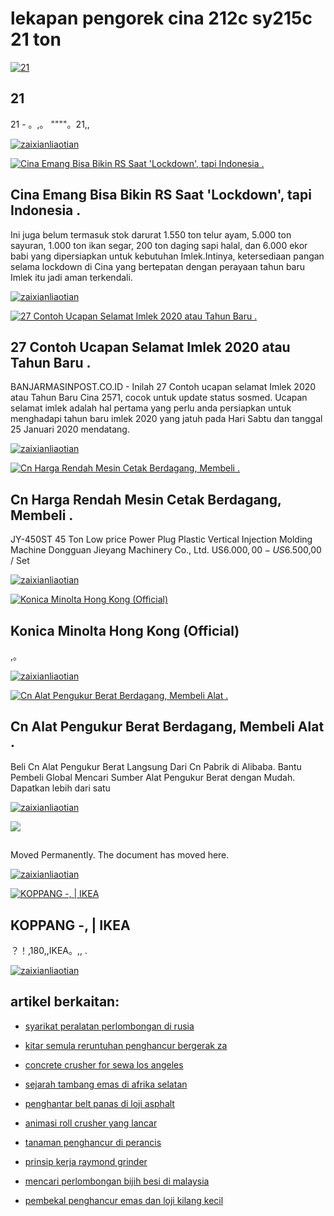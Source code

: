 # lekapan pengorek cina 212c sy215c 21 ton
<a href="https://mnn.zoosnet.net/LR/Chatpre.aspx?id=MNN94995150&p=https://topgrinding.com/" target="_blank">![21](https://github.com/technlg/images/blob/main/60.jpg)</a>
## 21
21 - 。,。 """"。21,, 
<a href="https://mnn.zoosnet.net/LR/Chatpre.aspx?id=MNN94995150&p=https://topgrinding.com/" target="_blank"><img src="https://github.com/technlg/images/raw/main/chat11.jpg" alt="zaixianliaotian"/></a><a href="//whatsapp.shibangsoft.com/WhatsApp.php" ><img src="https://github.com/technlg/images/raw/main/chat11.png" alt=""></a>
<a href="https://mnn.zoosnet.net/LR/Chatpre.aspx?id=MNN94995150&p=https://topgrinding.com/" target="_blank">![Cina Emang Bisa Bikin RS Saat 'Lockdown', tapi Indonesia .](https://github.com/technlg/images/blob/main/8.jpg)</a>
## Cina Emang Bisa Bikin RS Saat 'Lockdown', tapi Indonesia .
Ini juga belum termasuk stok darurat 1.550 ton telur ayam, 5.000 ton sayuran, 1.000 ton ikan segar, 200 ton daging sapi halal, dan 6.000 ekor babi yang dipersiapkan untuk kebutuhan Imlek.Intinya, ketersediaan pangan selama lockdown di Cina yang bertepatan dengan perayaan tahun baru Imlek itu jadi aman terkendali. 
<a href="https://mnn.zoosnet.net/LR/Chatpre.aspx?id=MNN94995150&p=https://topgrinding.com/" target="_blank"><img src="https://github.com/technlg/images/raw/main/chat11.jpg" alt="zaixianliaotian"/></a><a href="//whatsapp.shibangsoft.com/WhatsApp.php" ><img src="https://github.com/technlg/images/raw/main/chat11.png" alt=""></a>
<a href="https://mnn.zoosnet.net/LR/Chatpre.aspx?id=MNN94995150&p=https://topgrinding.com/" target="_blank">![27 Contoh Ucapan Selamat Imlek 2020 atau Tahun Baru .](https://github.com/technlg/images/blob/main/31.jpg)</a>
## 27 Contoh Ucapan Selamat Imlek 2020 atau Tahun Baru .
BANJARMASINPOST.CO.ID - Inilah 27 Contoh ucapan selamat Imlek 2020 atau Tahun Baru Cina 2571, cocok untuk update status sosmed. Ucapan selamat imlek adalah hal pertama yang perlu anda persiapkan untuk menghadapi tahun baru imlek 2020 yang jatuh pada Hari Sabtu dan tanggal 25 Januari 2020 mendatang.
<a href="https://mnn.zoosnet.net/LR/Chatpre.aspx?id=MNN94995150&p=https://topgrinding.com/" target="_blank"><img src="https://github.com/technlg/images/raw/main/chat11.jpg" alt="zaixianliaotian"/></a><a href="//whatsapp.shibangsoft.com/WhatsApp.php" ><img src="https://github.com/technlg/images/raw/main/chat11.png" alt=""></a>
<a href="https://mnn.zoosnet.net/LR/Chatpre.aspx?id=MNN94995150&p=https://topgrinding.com/" target="_blank">![Cn Harga Rendah Mesin Cetak Berdagang, Membeli .](https://github.com/technlg/images/blob/main/60.jpg)</a>
## Cn Harga Rendah Mesin Cetak Berdagang, Membeli .
JY-450ST 45 Ton Low price Power Plug Plastic Vertical Injection Molding Machine Dongguan Jieyang Machinery Co., Ltd. US$6.000,00-US$6.500,00 / Set
<a href="https://mnn.zoosnet.net/LR/Chatpre.aspx?id=MNN94995150&p=https://topgrinding.com/" target="_blank"><img src="https://github.com/technlg/images/raw/main/chat11.jpg" alt="zaixianliaotian"/></a><a href="//whatsapp.shibangsoft.com/WhatsApp.php" ><img src="https://github.com/technlg/images/raw/main/chat11.png" alt=""></a>
<a href="https://mnn.zoosnet.net/LR/Chatpre.aspx?id=MNN94995150&p=https://topgrinding.com/" target="_blank">![Konica Minolta Hong Kong (Official)](https://github.com/technlg/images/blob/main/24.jpg)</a>
## Konica Minolta Hong Kong (Official)
,。
<a href="https://mnn.zoosnet.net/LR/Chatpre.aspx?id=MNN94995150&p=https://topgrinding.com/" target="_blank"><img src="https://github.com/technlg/images/raw/main/chat11.jpg" alt="zaixianliaotian"/></a><a href="//whatsapp.shibangsoft.com/WhatsApp.php" ><img src="https://github.com/technlg/images/raw/main/chat11.png" alt=""></a>
<a href="https://mnn.zoosnet.net/LR/Chatpre.aspx?id=MNN94995150&p=https://topgrinding.com/" target="_blank">![Cn Alat Pengukur Berat Berdagang, Membeli Alat .](https://github.com/technlg/images/blob/main/24.jpg)</a>
## Cn Alat Pengukur Berat Berdagang, Membeli Alat .
Beli Cn Alat Pengukur Berat Langsung Dari Cn Pabrik di Alibaba. Bantu Pembeli Global Mencari Sumber Alat Pengukur Berat dengan Mudah. Dapatkan lebih dari satu
<a href="https://mnn.zoosnet.net/LR/Chatpre.aspx?id=MNN94995150&p=https://topgrinding.com/" target="_blank"><img src="https://github.com/technlg/images/raw/main/chat11.jpg" alt="zaixianliaotian"/></a><a href="//whatsapp.shibangsoft.com/WhatsApp.php" ><img src="https://github.com/technlg/images/raw/main/chat11.png" alt=""></a>
<a href="https://mnn.zoosnet.net/LR/Chatpre.aspx?id=MNN94995150&p=https://topgrinding.com/" target="_blank">![](https://github.com/technlg/images/blob/main/63.jpg)</a>
## 
Moved Permanently. The document has moved here.
<a href="https://mnn.zoosnet.net/LR/Chatpre.aspx?id=MNN94995150&p=https://topgrinding.com/" target="_blank"><img src="https://github.com/technlg/images/raw/main/chat11.jpg" alt="zaixianliaotian"/></a><a href="//whatsapp.shibangsoft.com/WhatsApp.php" ><img src="https://github.com/technlg/images/raw/main/chat11.png" alt=""></a>
<a href="https://mnn.zoosnet.net/LR/Chatpre.aspx?id=MNN94995150&p=https://topgrinding.com/" target="_blank">![KOPPANG -, | IKEA ](https://github.com/technlg/images/blob/main/61.jpg)</a>
## KOPPANG -, | IKEA 
？！,180,,IKEA。,, .
<a href="https://mnn.zoosnet.net/LR/Chatpre.aspx?id=MNN94995150&p=https://topgrinding.com/" target="_blank"><img src="https://github.com/technlg/images/raw/main/chat11.jpg" alt="zaixianliaotian"/></a><a href="//whatsapp.shibangsoft.com/WhatsApp.php" ><img src="https://github.com/technlg/images/raw/main/chat11.png" alt=""></a>
## artikel berkaitan:
* [syarikat peralatan perlombongan di rusia](syarikat%20peralatan%20perlombongan%20di%20rusia.md)
* [kitar semula reruntuhan penghancur bergerak za](kitar%20semula%20reruntuhan%20penghancur%20bergerak%20za.md)
* [concrete crusher for sewa los angeles](concrete%20crusher%20for%20sewa%20los%20angeles.md)
* [sejarah tambang emas di afrika selatan](sejarah%20tambang%20emas%20di%20afrika%20selatan.md)
* [penghantar belt panas di loji asphalt](penghantar%20belt%20panas%20di%20loji%20asphalt.md)
* [animasi roll crusher yang lancar](animasi%20roll%20crusher%20yang%20lancar.md)
* [tanaman penghancur di perancis](tanaman%20penghancur%20di%20perancis.md)
* [prinsip kerja raymond grinder](prinsip%20kerja%20raymond%20grinder.md)
* [mencari perlombongan bijih besi di malaysia](mencari%20perlombongan%20bijih%20besi%20di%20malaysia.md)
* [pembekal penghancur emas dan loji kilang kecil](pembekal%20penghancur%20emas%20dan%20loji%20kilang%20kecil.md)
